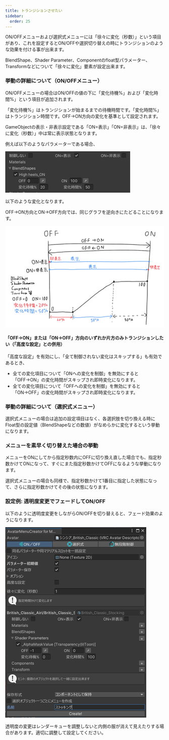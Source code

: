 ```yaml
---
title: トランジションさせたい
sidebar:
  order: 25
---
```


ON/OFFメニューおよび選択式メニューには「徐々に変化（秒数）」という項目があり、これを設定するとON/OFFや選択切り替えの時にトランジションのような効果を付ける事が出来ます。

BlendShape、Shader Parameter、Componentのfloat型パラメーター、Transformなどについて「徐々に変化」要素が設定出来ます。

### 挙動の詳細について（ON/OFFメニュー）

ON/OFFメニューの場合はON/OFFの値の下に「変化待機%」および「変化時間%」という項目が追加されます。

「変化待機%」はトランジションが始まるまでの待機時間です。「変化時間%」はトランジション時間です。OFF→ON方向の変化を基準として設定されます。

GameObjectの表示・非表示設定である「ON=表示」「ON=非表示」は、「徐々に変化（秒数）」中は常に表示状態となります。

例えば以下のようなパラメーターである場合、

![](../../../assets/imgs/amc-fade-param.png)

以下のような変化となります。

OFF→ON方向とON→OFF方向では、同じグラフを逆向きにたどることになります。

![](../../../assets/imgs/amc-fade-graph.png)

#### 「OFF→ON」または「ON→OFF」方向のいずれか片方のみトランジションしたい（「高度な設定」との併用）

「高度な設定」を有効にし、「全て制御されない変化はスキップする」も有効であるとき、

- 全ての変化項目について「ONへの変化を制御」を無効にすると「OFF→ON」の変化時間がスキップされ即時変化になります。
- 全ての変化項目について「OFFへの変化を制御」を無効にすると「ON→OFF」の変化時間がスキップされ即時変化になります。

### 挙動の詳細について（選択式メニュー）

選択式メニューの場合は追加の設定項目はなく、各選択肢を切り換える時にFloat型の設定値（BlendShapeなどの数値）がなめらかに変化するという挙動になります。

### メニューを素早く切り替えた場合の挙動

メニューをONにしてから指定秒数内にOFFに切り換え直した場合でも、指定秒数かけてONになって、すぐにまた指定秒数かけてOFFになるような挙動になります。

選択式メニューの場合も同様で、指定秒数かけて1番目に指定した状態になって、さらに指定秒数かけてその後の状態になります。

### 設定例: 透明度変更でフェードしてON/OFF

以下のように透明度変更をしながらON/OFFを切り替えると、フェード効果のようになります。

![](../../../assets/imgs/amc-fade.png)

透明度の変更はレンダーキューを調整しないと内側の服が消えて見えたりする場合があります。適切に調整して設定してください。
